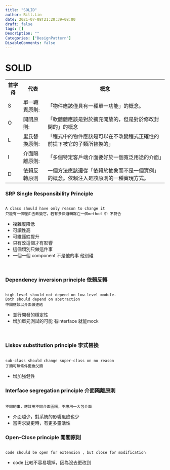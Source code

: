 ```yaml
---
title: "SOLID"
author: Bill.Lin
date: 2021-07-08T21:20:39+08:00
draft: false
tags: []
Description: ""
Categories: ["DesignPattern"]
DisableComments: false
---
```


# SOLID

<table>
    <tr>
        <th>   首字母   </th>
        <th>   代表   </th>
        <th>     概念     </th>
    </tr>
    <tr>
        <td>   S   </td>
        <td>單一職責原則:   </td>
        <td>「物件應該僅具有一種單一功能」的概念。</td>
    </tr>
    <tr>
        <td>   O   </td>
        <td>開閉原則:   </td>
        <td>「軟體體應該是對於擴充開放的，但是對於修改封閉的」的概念</td>
    </tr>
    <tr>
        <td>   L   </td>
        <td>里氏替換原則:   </td>
        <td>「程式中的物件應該是可以在不改變程式正確性的前提下被它的子類所替換的」</td>
    </tr>
    <tr>
        <td>   I   </td>
        <td>介面隔離原則:   </td>
        <td>「多個特定客戶端介面要好於一個寬泛用途的介面」</td>
    </tr>
    <tr>
        <td>   D   </td>
        <td>依賴反轉原則   </td>
        <td>一個方法應該遵從「依賴於抽象而不是一個實例」的概念。依賴注入是該原則的一種實現方式。</td>
    </tr>
</table>


### SRP Single Responsibility Principle

```

A class should have only reason to change it
只能有一個理由去改變它，若有多個邏輯寫在一個method 中 不符合

```


- 複雜度降低
- 可讀性高
- 可維護姓提升
- 只有改這個才有影響
- 這個類別只做這件事
- 一個一個 component 不是他的事 他別碰
<br>

### Dependency inversion principle 依賴反轉

```

high-level should not depend on low-level module.
Both should depend on abstraction
中間應該以介面做連結

```

- 並行開發的穩定性
- 增加單元測試的可能 有interface 就能mock
<br>

### Liskov substitution principle 李式替換

```

sub-class should change super-class on no reason
子類可無條件更換父類

```

- 增加強健性

### Interface segregation principle 介面隔離原則

```

不同的事，應該用不同介面區隔，不應用一大包介面

```

- 介面越少，對系統的影響風險也少
- 當需求變更時，有更多靈活性

### Open-Close principle 開關原則

```

code should be open for extension , but close for modification

```

- code 比較不容易壞掉，因為沒去更改到

